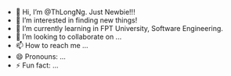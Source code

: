 - 👋 Hi, I’m @ThLongNg. Just Newbie!!!
- 👀 I’m interested in finding new things!
- 🌱 I’m currently learning in FPT University, Software Engineering.
- 💞️ I’m looking to collaborate on ...
- 📫 How to reach me ...
- 😄 Pronouns: ...
- ⚡ Fun fact: ...

<!---
ThLongNg/ThLongNg is a ✨ special ✨ repository because its `README.md` (this file) appears on your GitHub profile.
You can click the Preview link to take a look at your changes.
--->

